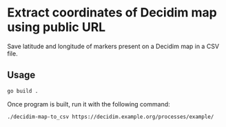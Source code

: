 # Extract coordinates of Decidim map using public URL

Save latitude and longitude of markers present on a Decidim map in a CSV file. 

## Usage

```bash
go build .
```

Once program is built, run it with the following command:

```bash
./decidim-map-to_csv https://decidim.example.org/processes/example/
```

